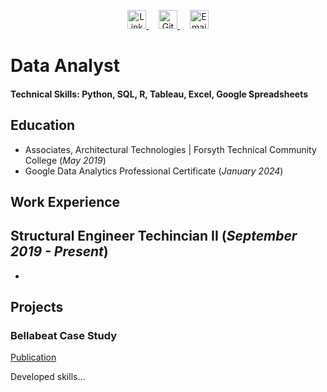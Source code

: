 <p align="center">
  <a href="https://www.linkedin.com/in/nicholas-voris/" target="_blank">
    <img src="https://img.icons8.com/color/48/000000/linkedin.png" alt="LinkedIn" width="30" height="30"/>
  </a>
  &nbsp; &nbsp; <!-- Adjust spacing as needed -->
  <a href="https://github.com/YourUsername/" target="_blank">
    <img src="https://img.icons8.com/ios/50/000000/github.png" alt="GitHub" width="30" height="30"/>
  </a>
  &nbsp; &nbsp;
  <a href="mailto:your.email@example.com" target="_blank">
    <img src="https://img.icons8.com/color/48/000000/gmail.png" alt="Email" width="30" height="30"/>
  </a>
</p>


# Data Analyst

#### Technical Skills: Python, SQL, R, Tableau, Excel, Google Spreadsheets

## Education
- Associates, Architectural Technologies | Forsyth Technical Community College (_May 2019_)								       		
- Google Data Analytics Professional Certificate (_January 2024_)	 			        		

## Work Experience
**Structural Engineer Techincian II (_September 2019 - Present_)**
- 
- 

## Projects
### Bellabeat Case Study
[Publication](https://www.kaggle.com/code/nickvoris/bellabeat-case-study/notebook)

Developed skills...
